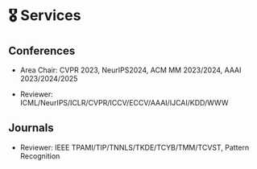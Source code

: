 # 🎖 Services

## Conferences

- Area Chair: CVPR 2023, NeurIPS2024, ACM MM 2023/2024, AAAI 2023/2024/2025

- Reviewer: ICML/NeurIPS/ICLR/CVPR/ICCV/ECCV/AAAI/IJCAI/KDD/WWW

## Journals

- Reviewer: IEEE TPAMI/TIP/TNNLS/TKDE/TCYB/TMM/TCVST, Pattern Recognition